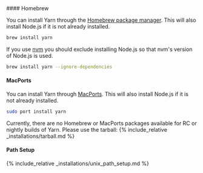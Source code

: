 <div class="install-only-stable" markdown="1">
#### Homebrew

You can install Yarn through the [Homebrew package manager](http://brew.sh/).
This will also install Node.js if it is not already installed.

```sh
brew install yarn
```

If you use [nvm](https://github.com/creationix/nvm) you should exclude installing Node.js so that nvm's version of Node.js is used.

```sh
brew install yarn --ignore-dependencies
```

#### MacPorts

You can install Yarn through [MacPorts](https://www.macports.org/).
This will also install Node.js if it is not already installed.

```sh
sudo port install yarn
```
</div>

<div class="install-only-rc install-only-nightly" markdown="1">
Currently, there are no Homebrew or MacPorts packages available for RC or nightly builds of Yarn. Please use the tarball:
{% include_relative _installations/tarball.md %}
</div>

#### Path Setup

{% include_relative _installations/unix_path_setup.md %}
